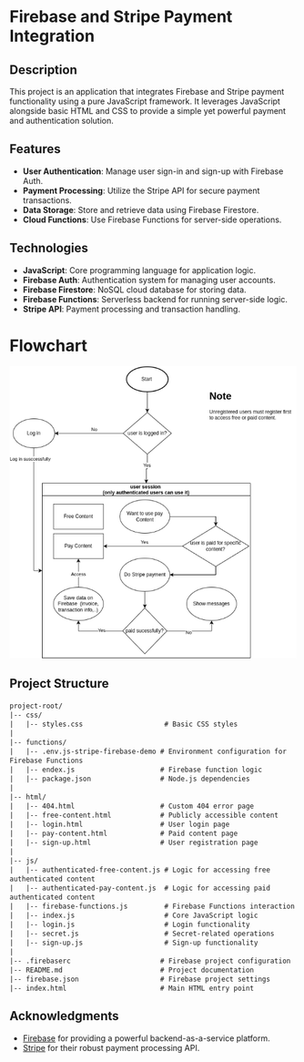 # Firebase and Stripe Payment Integration

## Description
This project is an application that integrates Firebase and Stripe payment functionality using a pure JavaScript framework. It leverages JavaScript alongside basic HTML and CSS to provide a simple yet powerful payment and authentication solution.

## Features
- **User Authentication**: Manage user sign-in and sign-up with Firebase Auth.
- **Payment Processing**: Utilize the Stripe API for secure payment transactions.
- **Data Storage**: Store and retrieve data using Firebase Firestore.
- **Cloud Functions**: Use Firebase Functions for server-side operations.

## Technologies
- **JavaScript**: Core programming language for application logic.
- **Firebase Auth**: Authentication system for managing user accounts.
- **Firebase Firestore**: NoSQL cloud database for storing data.
- **Firebase Functions**: Serverless backend for running server-side logic.
- **Stripe API**: Payment processing and transaction handling.

# Flowchart
![flowchart](media/stripe-firebase.drawio.png)


## Project Structure
```
project-root/
|-- css/
|   |-- styles.css                    # Basic CSS styles
|
|-- functions/
|   |-- .env.js-stripe-firebase-demo # Environment configuration for Firebase Functions
|   |-- endex.js                     # Firebase function logic
|   |-- package.json                 # Node.js dependencies
|
|-- html/
|   |-- 404.html                     # Custom 404 error page
|   |-- free-content.html            # Publicly accessible content
|   |-- login.html                   # User login page
|   |-- pay-content.html             # Paid content page
|   |-- sign-up.html                 # User registration page
|
|-- js/
|   |-- authenticated-free-content.js # Logic for accessing free authenticated content
|   |-- authenticated-pay-content.js  # Logic for accessing paid authenticated content
|   |-- firebase-functions.js         # Firebase Functions interaction
|   |-- index.js                      # Core JavaScript logic
|   |-- login.js                      # Login functionality
|   |-- secret.js                     # Secret-related operations
|   |-- sign-up.js                    # Sign-up functionality
|
|-- .firebaserc                      # Firebase project configuration
|-- README.md                        # Project documentation
|-- firebase.json                    # Firebase project settings
|-- index.html                       # Main HTML entry point
```

## Acknowledgments
- [Firebase](https://firebase.google.com/) for providing a powerful backend-as-a-service platform.
- [Stripe](https://stripe.com/) for their robust payment processing API.
